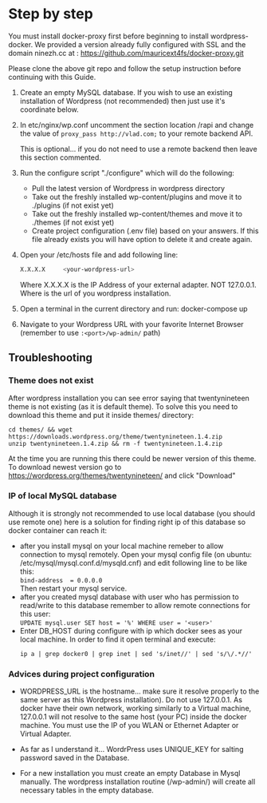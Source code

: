 # Step by step

You must install docker-proxy first before beginning to install 
wordpress-docker. We provided a version already fully configured 
with SSL and the domain ninezh.cc at : 
https://github.com/mauricext4fs/docker-proxy.git

Please clone the above git repo and follow the setup instruction 
before continuing with this Guide.

1. Create an empty MySQL database. If you wish to use an existing 
   installation of Wordpress (not recommended) then just use it's 
   coordinate below.

2. In etc/nginx/wp.conf uncomment the section location /rapi 
   and change the value of `proxy_pass http://vlad.com;`
   to your remote backend API.

   This is optional... if you do not need to use a remote backend 
   then leave this section commented.

3. Run the configure script "./configure" which will do the following: 
    - Pull the latest version of Wordpress in wordpress directory
    - Take out the freshly installed wp-content/plugins and move it to ./plugins 
      (if not exist yet)
    - Take out the freshly installed wp-content/themes and move it to ./themes
      (if not exist yet)
    - Create project configuration (.env file) based on your answers. If this file already exists you will have option to delete it and create again.
4. Open your /etc/hosts file and add following line:<br/>
    ```sh
    X.X.X.X     <your-wordpress-url>
    ```
   Where X.X.X.X is the IP Address of your external adapter. NOT 127.0.0.1.
   Where <your-wordpress-url> is the url of you wordpress installation.

5. Open a terminal in the current directory and run: docker-compose up

6. Navigate to your Wordpress URL with your favorite Internet Browser
(remember to use `:<port>/wp-admin/` path)

## Troubleshooting

### Theme does not exist
After wordpress installation you can see error saying that twentynineteen theme
is not existing (as it is default theme). To solve this you need to download this 
theme and put it inside themes/ directory:
```
cd themes/ && wget https://downloads.wordpress.org/theme/twentynineteen.1.4.zip
unzip twentynineteen.1.4.zip && rm -f twentynineteen.1.4.zip
```
At the time you are running this there could be newer version of this theme.
To download newest version go to https://wordpress.org/themes/twentynineteen/
and click "Download"

### IP of local MySQL database
Although it is strongly not recommended to use local database (you should use remote one) here is a solution for finding right ip of this database so docker container can reach it:
- after you install mysql on your local machine remeber to
allow connection to mysql remotely. Open your mysql config
file (on ubuntu: /etc/mysql/mysql.conf.d/mysqld.cnf) and edit
following line to be like this:<br/>
`bind-address  = 0.0.0.0`<br/>
Then restart your mysql service.
- after you created mysql database with user who has permission
to read/write to this database remember to allow remote 
connections for this user:<br/>
`UPDATE mysql.user SET host = '%' WHERE user = '<user>'`
- Enter DB_HOST during configure with ip which docker sees as your local machine. In order to find it open terminal and execute:
  ```
  ip a | grep docker0 | grep inet | sed 's/inet//' | sed 's/\/.*//'
  ```

### Advices during project configuration
- WORDPRESS_URL is the 
hostname... make sure it resolve properly to the same server 
as this Wordpress installation). Do not use 127.0.0.1. As 
docker have their own network, working similarly to a Virtual 
machine, 127.0.0.1 will not resolve to the same host (your 
PC) inside the docker machine. You must use the IP of you 
WLAN or Ethernet Adapter or Virtual Adapter.

- As far as I understand it... WordrPress uses UNIQUE_KEY for
salting password saved in the Database.

- For a new installation you must create an empty Database in Mysql 
manually. The wordpress installation routine (/wp-admin/) will 
create all necessary tables in the empty database.
